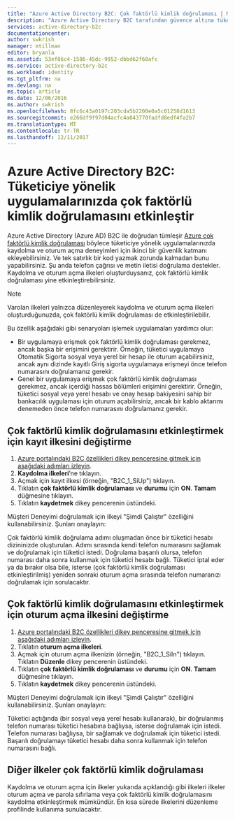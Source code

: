 ```yaml
---
title: "Azure Active Directory B2C: Çok faktörlü kimlik doğrulaması | Microsoft Docs"
description: "Azure Active Directory B2C tarafından güvence altına tüketiciye yönelik uygulamalarında çok faktörlü kimlik doğrulamasını etkinleştirme"
services: active-directory-b2c
documentationcenter: 
author: swkrish
manager: mtillman
editor: bryanla
ms.assetid: 53ef86c4-1586-45dc-9952-dbbd62f68afc
ms.service: active-directory-b2c
ms.workload: identity
ms.tgt_pltfrm: na
ms.devlang: na
ms.topic: article
ms.date: 12/06/2016
ms.author: swkrish
ms.openlocfilehash: 8fc6c43a0197c203cda5b2200e0a5c01258d1613
ms.sourcegitcommit: e266df9f97d04acfc4a843770fadfd8edf4fa2b7
ms.translationtype: MT
ms.contentlocale: tr-TR
ms.lasthandoff: 12/11/2017
---
```

# <a name="azure-active-directory-b2c-enable-multi-factor-authentication-in-your-consumer-facing-applications"></a>Azure Active Directory B2C: Tüketiciye yönelik uygulamalarınızda çok faktörlü kimlik doğrulamasını etkinleştir
Azure Active Directory (Azure AD) B2C ile doğrudan tümleşir [Azure çok faktörlü kimlik doğrulaması](../multi-factor-authentication/multi-factor-authentication.md) böylece tüketiciye yönelik uygulamalarınızda kaydolma ve oturum açma deneyimleri için ikinci bir güvenlik katmanı ekleyebilirsiniz. Ve tek satırlık bir kod yazmak zorunda kalmadan bunu yapabilirsiniz. Şu anda telefon çağrısı ve metin iletisi doğrulama destekler. Kaydolma ve oturum açma ilkeleri oluşturduysanız, çok faktörlü kimlik doğrulaması yine etkinleştirebilirsiniz.

> [!NOTE]
> Varolan ilkeleri yalnızca düzenleyerek kaydolma ve oturum açma ilkeleri oluşturduğunuzda, çok faktörlü kimlik doğrulaması de etkinleştirilebilir.
> 
> 

Bu özellik aşağıdaki gibi senaryoları işlemek uygulamaları yardımcı olur:

* Bir uygulamaya erişmek çok faktörlü kimlik doğrulaması gerekmez, ancak başka bir erişimini gerektirir. Örneğin, tüketici uygulamaya Otomatik Sigorta sosyal veya yerel bir hesap ile oturum açabilirsiniz, ancak aynı dizinde kayıtlı Giriş sigorta uygulamaya erişmeyi önce telefon numarasını doğrulamanız gerekir.
* Genel bir uygulamaya erişmek çok faktörlü kimlik doğrulaması gerekmez, ancak içerdiği hassas bölümleri erişimini gerektirir. Örneğin, tüketici sosyal veya yerel hesabı ve onay hesap bakiyesini sahip bir bankacılık uygulaması için oturum açabilirsiniz, ancak bir kablo aktarımı denemeden önce telefon numarasını doğrulamanız gerekir.

## <a name="modify-your-sign-up-policy-to-enable-multi-factor-authentication"></a>Çok faktörlü kimlik doğrulamasını etkinleştirmek için kayıt ilkesini değiştirme
1. [Azure portalındaki B2C özellikleri dikey penceresine gitmek için aşağıdaki adımları izleyin](active-directory-b2c-app-registration.md#navigate-to-b2c-settings).
2. **Kaydolma ilkeleri**’ne tıklayın.
3. Açmak için kayıt ilkesi (örneğin, "B2C_1_SiUp") tıklayın.
4. Tıklatın **çok faktörlü kimlik doğrulaması** ve **durumu** için **ON**. **Tamam** düğmesine tıklayın.
5. Tıklatın **kaydetmek** dikey pencerenin üstündeki.

Müşteri Deneyimi doğrulamak için ilkeyi "Şimdi Çalıştır" özelliğini kullanabilirsiniz. Şunları onaylayın:

Çok faktörlü kimlik doğrulama adımı oluşmadan önce bir tüketici hesabı dizininizde oluşturulan. Adımı sırasında kendi telefon numarasını sağlamak ve doğrulamak için tüketici istedi. Doğrulama başarılı olursa, telefon numarası daha sonra kullanmak için tüketici hesabı bağlı. Tüketici iptal eder ya da bırakır olsa bile, isterse (çok faktörlü kimlik doğrulaması etkinleştirilmiş) yeniden sonraki oturum açma sırasında telefon numaranızı doğrulamak için sorulacaktır.

## <a name="modify-your-sign-in-policy-to-enable-multi-factor-authentication"></a>Çok faktörlü kimlik doğrulamasını etkinleştirmek için oturum açma ilkesini değiştirme
1. [Azure portalındaki B2C özellikleri dikey penceresine gitmek için aşağıdaki adımları izleyin](active-directory-b2c-app-registration.md#navigate-to-b2c-settings).
2. Tıklatın **oturum açma ilkeleri**.
3. Açmak için oturum açma ilkenizin (örneğin, "B2C_1_SiIn") tıklayın. Tıklatın **Düzenle** dikey pencerenin üstündeki.
4. Tıklatın **çok faktörlü kimlik doğrulaması** ve **durumu** için **ON**. **Tamam** düğmesine tıklayın.
5. Tıklatın **kaydetmek** dikey pencerenin üstündeki.

Müşteri Deneyimi doğrulamak için ilkeyi "Şimdi Çalıştır" özelliğini kullanabilirsiniz. Şunları onaylayın:

Tüketici açtığında (bir sosyal veya yerel hesabı kullanarak), bir doğrulanmış telefon numarası tüketici hesabına bağlıysa, isterse doğrulamak için istedi. Telefon numarası bağlıysa, bir sağlamak ve doğrulamak için tüketici istedi. Başarılı doğrulamayı tüketici hesabı daha sonra kullanmak için telefon numarasını bağlı.

## <a name="multi-factor-authentication-on-other-policies"></a>Diğer ilkeler çok faktörlü kimlik doğrulaması
Kaydolma ve oturum açma için ilkeler yukarıda açıklandığı gibi ilkeleri ilkeler oturum açma ve parola sıfırlama veya çok faktörlü kimlik doğrulamasını kaydolma etkinleştirmek mümkündür. En kısa sürede ilkelerini düzenleme profilinde kullanıma sunulacaktır.

